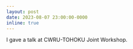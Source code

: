 ```yaml
---
layout: post
date: 2023-08-07 23:00:00-0000
inline: true
---
```


I gave a talk at CWRU-TOHOKU Joint Workshop.


